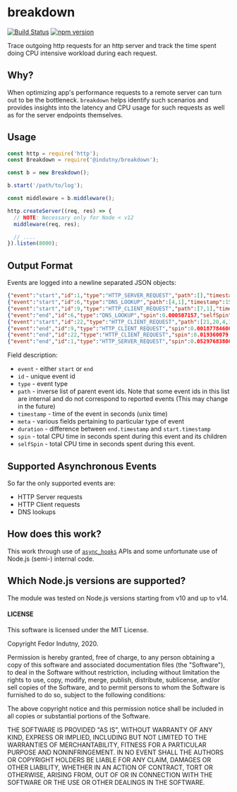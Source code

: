 # breakdown
[![Build Status](https://secure.travis-ci.org/@indutny/breakdown.svg)](http://travis-ci.org/@indutny/breakdown)
[![npm version](https://badge.fury.io/js/%40indutny%2Fbreakdown.svg)](https://badge.fury.io/js/%40indutny%2Fbreakdown)

Trace outgoing http requests for an http server and track the time spent
doing CPU intensive workload during each request.

## Why?

When optimizing app's performance requests to a remote server can turn out to be
the bottleneck. `breakdown` helps identify such scenarios and provides insights
into the latency and CPU usage for such requests as well as for the server
endpoints themselves.

## Usage

```js
const http = require('http');
const Breakdown = require('@indutny/breakdown');

const b = new Breakdown();

b.start('/path/to/log');

const middleware = b.middleware();

http.createServer((req, res) => {
  // NOTE: Necessary only for Node < v12
  middleware(req, res);

  // ....
}).listen(8000);
```

## Output Format

Events are logged into a newline separated JSON objects:
```json
{"event":"start","id":1,"type":"HTTP_SERVER_REQUEST","path":[],"timestamp":1594860311.81,"meta":{"method":"GET","headers":{"host":"127.0.0.1:8000","user-agent":"curl/7.54.0","accept":"*/*"},"url":"/"}}
{"event":"start","id":6,"type":"DNS_LOOKUP","path":[4,1],"timestamp":1594860311.822,"meta":{"family":"any","hostname":"example.com"}}
{"event":"start","id":9,"type":"HTTP_CLIENT_REQUEST","path":[7,1],"timestamp":1594860311.824,"meta":{"method":"GET","path":"/","headers":{"host":"example.com"}}}
{"event":"end","id":6,"type":"DNS_LOOKUP","spin":0.000507157,"selfSpin":0.000507157,"timestamp":1594860311.848,"duration":0.026}
{"event":"start","id":22,"type":"HTTP_CLIENT_REQUEST","path":[21,20,4,1],"timestamp":1594860311.869,"meta":{"method":"GET","path":"/","headers":{"host":"example.com"}}}
{"event":"end","id":9,"type":"HTTP_CLIENT_REQUEST","spin":0.0018778460000000003,"selfSpin":0.000810223,"timestamp":1594860311.869,"duration":0.045}
{"event":"end","id":22,"type":"HTTP_CLIENT_REQUEST","spin":0.019360079,"selfSpin":0.010411778,"timestamp":1594860311.9,"duration":0.031}
{"event":"end","id":1,"type":"HTTP_SERVER_REQUEST","spin":0.05297683800000001,"selfSpin":0.015354112000000001,"timestamp":1594860311.9,"duration":0.09}
```

Field description:

* `event` - either `start` or `end`
* `id` - unique event id
* `type` - event type
* `path` - inverse list of parent event ids. Note that some event ids in this
  list are internal and do not correspond to reported events (This may change
  in the future)
* `timestamp` - time of the event in seconds (unix time)
* `meta` - various fields pertaining to particular type of event
* `duration` - difference between `end.timestamp` and `start.timestamp`
* `spin` - total CPU time in seconds spent during this event and its children
* `selfSpin` - total CPU time in seconds spent during this event.

## Supported Asynchronous Events

So far the only supported events are:

* HTTP Server requests
* HTTP Client requests
* DNS lookups

## How does this work?

This work through use of [`async_hooks`][0] APIs and some unfortunate use of
Node.js (semi-) internal code.

## Which Node.js versions are supported?

The module was tested on Node.js versions starting from v10 and up to v14.

#### LICENSE

This software is licensed under the MIT License.

Copyright Fedor Indutny, 2020.

Permission is hereby granted, free of charge, to any person obtaining a
copy of this software and associated documentation files (the
"Software"), to deal in the Software without restriction, including
without limitation the rights to use, copy, modify, merge, publish,
distribute, sublicense, and/or sell copies of the Software, and to permit
persons to whom the Software is furnished to do so, subject to the
following conditions:

The above copyright notice and this permission notice shall be included
in all copies or substantial portions of the Software.

THE SOFTWARE IS PROVIDED "AS IS", WITHOUT WARRANTY OF ANY KIND, EXPRESS
OR IMPLIED, INCLUDING BUT NOT LIMITED TO THE WARRANTIES OF
MERCHANTABILITY, FITNESS FOR A PARTICULAR PURPOSE AND NONINFRINGEMENT. IN
NO EVENT SHALL THE AUTHORS OR COPYRIGHT HOLDERS BE LIABLE FOR ANY CLAIM,
DAMAGES OR OTHER LIABILITY, WHETHER IN AN ACTION OF CONTRACT, TORT OR
OTHERWISE, ARISING FROM, OUT OF OR IN CONNECTION WITH THE SOFTWARE OR THE
USE OR OTHER DEALINGS IN THE SOFTWARE.

[0]: https://nodejs.org/api/async_hooks.html
